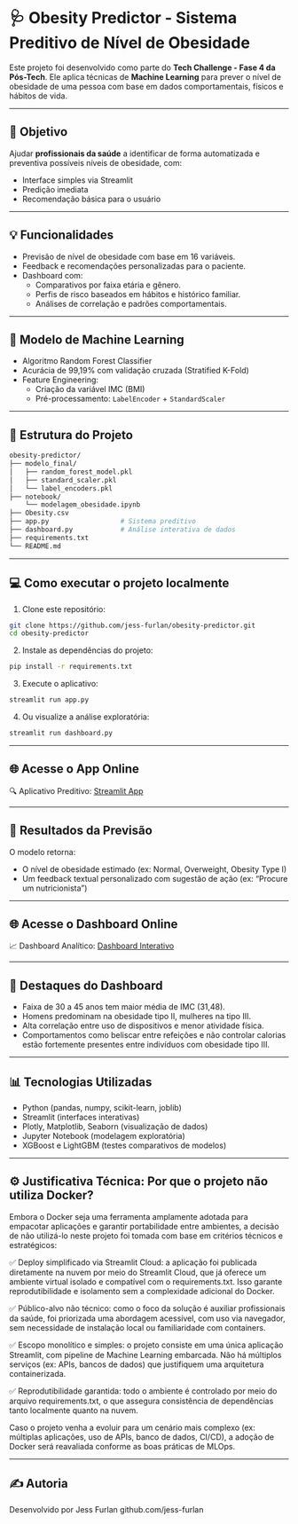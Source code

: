 # 🩺 Obesity Predictor - Sistema Preditivo de Nível de Obesidade

Este projeto foi desenvolvido como parte do **Tech Challenge - Fase 4 da Pós-Tech**. Ele aplica técnicas de **Machine Learning** para prever o nível de obesidade de uma pessoa com base em dados comportamentais, físicos e hábitos de vida.

---

## 🎯 Objetivo

Ajudar **profissionais da saúde** a identificar de forma automatizada e preventiva possíveis níveis de obesidade, com:
- Interface simples via Streamlit
- Predição imediata
- Recomendação básica para o usuário

---

## 💡 Funcionalidades

- Previsão de nível de obesidade com base em 16 variáveis.
- Feedback e recomendações personalizadas para o paciente.
- Dashboard com:
  - Comparativos por faixa etária e gênero.
  - Perfis de risco baseados em hábitos e histórico familiar.
  - Análises de correlação e padrões comportamentais.

---

## 🧠 Modelo de Machine Learning

- Algoritmo Random Forest Classifier
- Acurácia de 99,19% com validação cruzada (Stratified K-Fold)
- Feature Engineering:
  - Criação da variável IMC (BMI)
  - Pré-processamento: `LabelEncoder` + `StandardScaler`

---

## 📂 Estrutura do Projeto
```bash
obesity-predictor/
├── modelo_final/
│   ├── random_forest_model.pkl
│   ├── standard_scaler.pkl
│   └── label_encoders.pkl
├── notebook/
    └── modelagem_obesidade.ipynb
├── Obesity.csv
├── app.py                  # Sistema preditivo
├── dashboard.py            # Análise interativa de dados
├── requirements.txt
└── README.md
```
---

## 💻 Como executar o projeto localmente

1. Clone este repositório:
```bash
git clone https://github.com/jess-furlan/obesity-predictor.git
cd obesity-predictor
```

2. Instale as dependências do projeto:
```bash
pip install -r requirements.txt
```

3. Execute o aplicativo:
```bash
streamlit run app.py
```

4. Ou visualize a análise exploratória:
```bash
streamlit run dashboard.py
```
---

## 🌐 Acesse o App Online
🔍 Aplicativo Preditivo: [Streamlit App](https://jess-furlan-obesity-predictor.streamlit.app)

---

## 📌 Resultados da Previsão
O modelo retorna:
- O nível de obesidade estimado (ex: Normal, Overweight, Obesity Type I)
- Um feedback textual personalizado com sugestão de ação (ex: “Procure um nutricionista”)

---

## 🌐 Acesse o Dashboard Online
📈 Dashboard Analítico: [Dashboard Interativo](https://jess-furlan-obesity-dashboard.streamlit.app)

---

## 📌 Destaques do Dashboard
- Faixa de 30 a 45 anos tem maior média de IMC (31,48).
- Homens predominam na obesidade tipo II, mulheres na tipo III.
- Alta correlação entre uso de dispositivos e menor atividade física.
- Comportamentos como beliscar entre refeições e não controlar calorias estão fortemente presentes entre indivíduos com obesidade tipo III.

---

## 📊 Tecnologias Utilizadas
- Python (pandas, numpy, scikit-learn, joblib)
- Streamlit (interfaces interativas)
- Plotly, Matplotlib, Seaborn (visualização de dados)
- Jupyter Notebook (modelagem exploratória)
- XGBoost e LightGBM (testes comparativos de modelos)

---
## ⚙️ Justificativa Técnica: Por que o projeto não utiliza Docker?
Embora o Docker seja uma ferramenta amplamente adotada para empacotar aplicações e garantir portabilidade entre ambientes, a decisão de não utilizá-lo neste projeto foi tomada com base em critérios técnicos e estratégicos:

✅ Deploy simplificado via Streamlit Cloud: a aplicação foi publicada diretamente na nuvem por meio do Streamlit Cloud, que já oferece um ambiente virtual isolado e compatível com o requirements.txt. Isso garante reprodutibilidade e isolamento sem a complexidade adicional do Docker.

✅ Público-alvo não técnico: como o foco da solução é auxiliar profissionais da saúde, foi priorizada uma abordagem acessível, com uso via navegador, sem necessidade de instalação local ou familiaridade com containers.

✅ Escopo monolítico e simples: o projeto consiste em uma única aplicação Streamlit, com pipeline de Machine Learning embarcada. Não há múltiplos serviços (ex: APIs, bancos de dados) que justifiquem uma arquitetura containerizada.

✅ Reprodutibilidade garantida: todo o ambiente é controlado por meio do arquivo requirements.txt, o que assegura consistência de dependências tanto localmente quanto na nuvem.

Caso o projeto venha a evoluir para um cenário mais complexo (ex: múltiplas aplicações, uso de APIs, banco de dados, CI/CD), a adoção de Docker será reavaliada conforme as boas práticas de MLOps.

---

## ✍️ Autoria
Desenvolvido por Jess Furlan
github.com/jess-furlan


